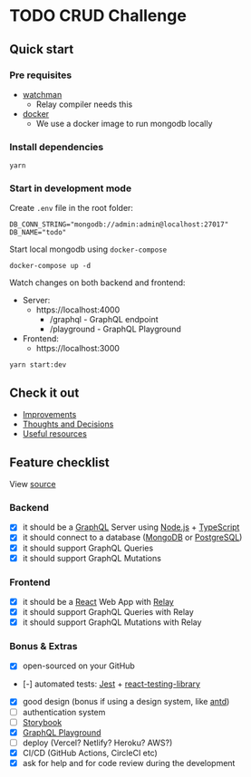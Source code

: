 # TODO CRUD Challenge

## Quick start

### Pre requisites

- [watchman](https://facebook.github.io/watchman/)
  - Relay compiler needs this
- [docker](https://www.docker.com/)
  - We use a docker image to run mongodb locally

### Install dependencies

```
yarn
```

### Start in development mode

Create `.env` file in the root folder:

```
DB_CONN_STRING="mongodb://admin:admin@localhost:27017"
DB_NAME="todo"
```

Start local mongodb using `docker-compose`

```
docker-compose up -d
```

Watch changes on both backend and frontend:

- Server:
  - https://localhost:4000
    - /graphql - GraphQL endpoint
    - /playground - GraphQL Playground
- Frontend:
  - https://localhost:3000

```
yarn start:dev
```

## Check it out

- [Improvements](./docs/improvements.md)
- [Thoughts and Decisions](./docs/thoughts.md)
- [Useful resources](./docs/resources.md)

## Feature checklist

View [source](https://github.com/BemteviSeguros/jobs/blob/main/Challenge.md)

### Backend

- [x] it should be a [GraphQL](https://graphql.org/) Server using [Node.js](https://nodejs.org/en/) + [TypeScript](https://www.typescriptlang.org/)
- [x] it should connect to a database ([MongoDB](https://www.mongodb.com/) or [PostgreSQL](https://www.postgresql.org/))
- [x] it should support GraphQL Queries
- [x] it should support GraphQL Mutations

### Frontend

- [x] it should be a [React](https://reactjs.org/) Web App with [Relay](https://relay.dev/)
- [x] it should support GraphQL Queries with Relay
- [x] it should support GraphQL Mutations with Relay

### Bonus & Extras

- [x] open-sourced on your GitHub
- [-] automated tests: [Jest](https://jestjs.io/) + [react-testing-library](https://testing-library.com/)
- [x] good design (bonus if using a design system, like [antd](https://ant.design/))
- [ ] authentication system
- [ ] [Storybook](https://storybook.js.org/)
- [x] [GraphQL Playground](https://github.com/graphql/graphql-playground)
- [ ] deploy (Vercel? Netlify? Heroku? AWS?)
- [x] CI/CD (GitHub Actions, CircleCI etc)
- [x] ask for help and for code review during the development

